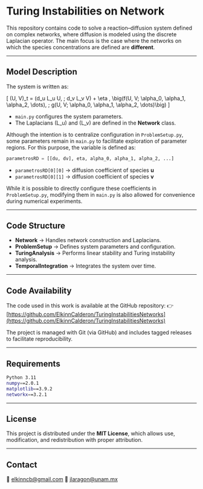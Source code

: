# Turing Instabilities on Network

This repository contains code to solve a reaction–diffusion system defined on complex networks, where diffusion is modeled using the discrete Laplacian operator.
The main focus is the case where the networks on which the species concentrations are defined are **different**.

---

## Model Description

The system is written as:

[
(U, V)_t = (d_u L_u U, ; d_v L_v V) + \eta , \big(f(U, V; \alpha_0, \alpha_1, \alpha_2, \dots), ; g(U, V; \alpha_0, \alpha_1, \alpha_2, \dots)\big)
]

* `main.py` configures the system parameters.
* The Laplacians (L_u) and (L_v) are defined in the **Network** class.

Although the intention is to centralize configuration in `ProblemSetup.py`, some parameters remain in `main.py` to facilitate exploration of parameter regions. For this purpose, the variable is defined as:

```python
parametrosRD = [[du, dv], eta, alpha_0, alpha_1, alpha_2, ...]
```

* `parametrosRD[0][0]` → diffusion coefficient of species **u**
* `parametrosRD[0][1]` → diffusion coefficient of species **v**

While it is possible to directly configure these coefficients in `ProblemSetup.py`, modifying them in `main.py` is also allowed for convenience during numerical experiments.

---

## Code Structure

* **Network** → Handles network construction and Laplacians.
* **ProblemSetup** → Defines system parameters and configuration.
* **TuringAnalysis** → Performs linear stability and Turing instability analysis.
* **TemporalIntegration** → Integrates the system over time.

---

## Code Availability

The code used in this work is available at the GitHub repository:
👉 [https://github.com/ElkinnCalderon/TuringInstabilitiesNetworks](https://github.com/ElkinnCalderon/TuringInstabilitiesNetworks)

The project is managed with Git (via GitHub) and includes tagged releases to facilitate reproducibility.

---

## Requirements

```bash
Python 3.11
numpy==2.0.1
matplotlib==3.9.2
networkx==3.2.1
```

---

## License

This project is distributed under the **MIT License**, which allows use, modification, and redistribution with proper attribution.

---

## Contact

📧 [elkinncb@gmail.com](mailto:elkinncb@gmail.com)
📧 [jlaragon@unam.mx](mailto:jlaragon@unam.mx)

